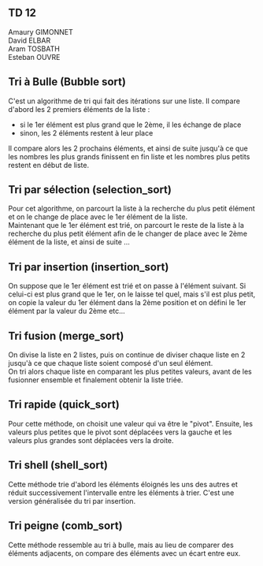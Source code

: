 ## TD 12

Amaury GIMONNET  
David ELBAR  
Aram TOSBATH  
Esteban OUVRE  

## Tri à Bulle (Bubble sort)

C'est un algorithme de tri qui fait des itérations sur une liste. Il compare d'abord les 2 premiers éléments de la liste :
- si le 1er élément est plus grand que le 2ème, il les échange de place
- sinon, les 2 éléments restent à leur place

Il compare alors les 2 prochains éléments, et ainsi de suite jusqu'à ce que les nombres les plus grands finissent en fin liste et les nombres plus petits restent en début de liste.

## Tri par sélection (selection_sort)

Pour cet algorithme, on parcourt la liste à la recherche du plus petit élément et on le change de place avec le 1er élément de la liste.  
Maintenant que le 1er élément est trié, on parcourt le reste de la liste à la recherche du plus petit élément afin de le changer de place avec le 2ème élément de la liste, et ainsi de suite ...

## Tri par insertion (insertion_sort)

On suppose que le 1er élément est trié et on passe à l'élément suivant. Si celui-ci est plus grand que le 1er, on le laisse tel quel, mais s'il est plus petit, on copie la valeur du 1er élément dans la 2ème position et on défini le 1er élément par la valeur du 2ème etc...

## Tri fusion (merge_sort)

On divise la liste en 2 listes, puis on continue de diviser chaque liste en 2 jusqu'à ce que chaque liste soient composé d'un seul élément.  
On tri alors chaque liste en comparant les plus petites valeurs, avant de les fusionner ensemble et finalement obtenir la liste triée.

## Tri rapide (quick_sort)

Pour cette méthode, on choisit une valeur qui va être le "pivot". Ensuite, les valeurs plus petites que le pivot sont déplacées vers la gauche et les valeurs plus grandes sont déplacées vers la droite.

## Tri shell (shell_sort)

Cette méthode trie d'abord les éléments éloignés les uns des autres et réduit successivement l'intervalle entre les éléments à trier. C'est une version généralisée du tri par insertion.

## Tri peigne (comb_sort)

Cette méthode ressemble au tri à bulle, mais au lieu de comparer des éléments adjacents, on compare des éléments avec un écart entre eux.
